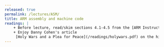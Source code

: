 ```yaml
---
released: true
permalink: /lectures/ASM/
title: ARM assembly and machine code
readings: |
    + Before lecture, read/skim sections 4.1-4.5 from the [ARM Instruction Set Architecture](/readings/armisa.pdf) manual. 
    + Enjoy Danny Cohen's article
     [Holy Wars and a Plea for Peace](/readings/holywars.pdf) on the history of little-endian vs. big-endian.
---
```



